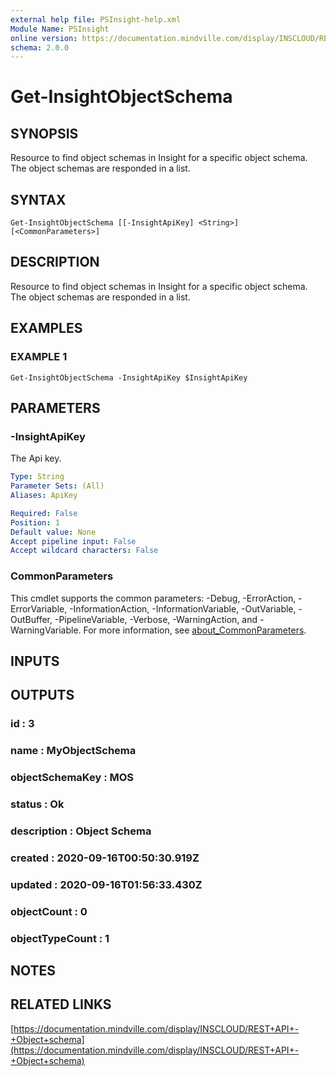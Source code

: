 ```yaml
---
external help file: PSInsight-help.xml
Module Name: PSInsight
online version: https://documentation.mindville.com/display/INSCLOUD/REST+API+-+Object+schema
schema: 2.0.0
---
```


# Get-InsightObjectSchema

## SYNOPSIS
Resource to find object schemas in Insight for a specific object schema.
The object schemas are responded in a list.

## SYNTAX

```
Get-InsightObjectSchema [[-InsightApiKey] <String>] [<CommonParameters>]
```

## DESCRIPTION
Resource to find object schemas in Insight for a specific object schema.
The object schemas are responded in a list.

## EXAMPLES

### EXAMPLE 1
```
Get-InsightObjectSchema -InsightApiKey $InsightApiKey
```

## PARAMETERS

### -InsightApiKey
The Api key.

```yaml
Type: String
Parameter Sets: (All)
Aliases: ApiKey

Required: False
Position: 1
Default value: None
Accept pipeline input: False
Accept wildcard characters: False
```

### CommonParameters
This cmdlet supports the common parameters: -Debug, -ErrorAction, -ErrorVariable, -InformationAction, -InformationVariable, -OutVariable, -OutBuffer, -PipelineVariable, -Verbose, -WarningAction, and -WarningVariable. For more information, see [about_CommonParameters](http://go.microsoft.com/fwlink/?LinkID=113216).

## INPUTS

## OUTPUTS

### id              : 3
### name            : MyObjectSchema
### objectSchemaKey : MOS
### status          : Ok
### description     : Object Schema
### created         : 2020-09-16T00:50:30.919Z
### updated         : 2020-09-16T01:56:33.430Z
### objectCount     : 0
### objectTypeCount : 1
## NOTES

## RELATED LINKS

[https://documentation.mindville.com/display/INSCLOUD/REST+API+-+Object+schema](https://documentation.mindville.com/display/INSCLOUD/REST+API+-+Object+schema)

